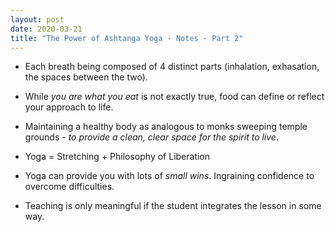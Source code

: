 ```yaml
---
layout: post
date: 2020-03-21
title: "The Power of Ashtanga Yoga - Notes - Part 2"
---
```


- Each breath being composed of 4 distinct parts (inhalation, exhasation, the spaces between the two).

- While _you are what you eat_ is not exactly true, food can define or reflect your approach to life.

- Maintaining a healthy body as analogous to monks sweeping temple grounds - _to provide a clean, clear space for the spirit to live_.

- Yoga = Stretching + Philosophy of Liberation

- Yoga can provide you with lots of _small wins_. Ingraining confidence to overcome difficulties.

- Teaching is only meaningful if the student integrates the lesson in some way.
